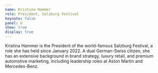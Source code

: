 ```yaml
---
name: Kristina Hammer
role: President, Salzburg Festival
keynote: false
panel: b
show: true
display: true
---
```


Kristina Hammer is the President of the world-famous Salzburg Festival, a role she has held since January 2022. A dual German-Swiss citizen, she has an extensive background in brand strategy, luxury retail, and premium automotive marketing, including leadership roles at Aston Martin and Mercedes-Benz.
